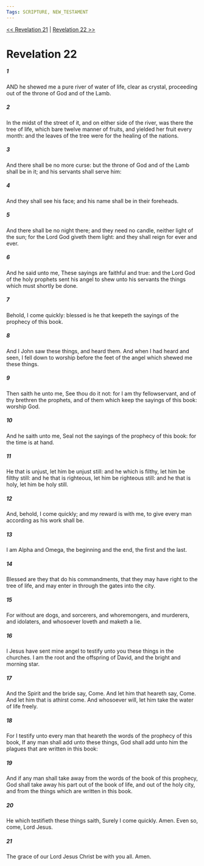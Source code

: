 ```yaml
---
Tags: SCRIPTURE, NEW_TESTAMENT
---
```


[<< Revelation 21](NEW_TESTAMENT/27_Revelation/Revelation_21.md) | [Revelation 22 >>](NEW_TESTAMENT/27_Revelation/Revelation_22.md)

# Revelation 22

##### 1
 AND he shewed me a pure river of water of life, clear as crystal, proceeding out of the throne of God and of the Lamb.
##### 2
 In the midst of the street of it, and on either side of the river, was there the tree of life, which bare twelve manner of fruits, and yielded her fruit every month: and the leaves of the tree were for the healing of the nations.
##### 3
 And there shall be no more curse: but the throne of God and of the Lamb shall be in it; and his servants shall serve him:
##### 4
 And they shall see his face; and his name shall be in their foreheads.
##### 5
 And there shall be no night there; and they need no candle, neither light of the sun; for the Lord God giveth them light: and they shall reign for ever and ever.
##### 6
 And he said unto me, These sayings are faithful and true: and the Lord God of the holy prophets sent his angel to shew unto his servants the things which must shortly be done.
##### 7
 Behold, I come quickly: blessed is he that keepeth the sayings of the prophecy of this book.
##### 8
 And I John saw these things, and heard them. And when I had heard and seen, I fell down to worship before the feet of the angel which shewed me these things.
##### 9
 Then saith he unto me, See thou do it not: for I am thy fellowservant, and of thy brethren the prophets, and of them which keep the sayings of this book: worship God.
##### 10
 And he saith unto me, Seal not the sayings of the prophecy of this book: for the time is at hand.
##### 11
 He that is unjust, let him be unjust still: and he which is filthy, let him be filthy still: and he that is righteous, let him be righteous still: and he that is holy, let him be holy still.
##### 12
 And, behold, I come quickly; and my reward is with me, to give every man according as his work shall be.
##### 13
 I am Alpha and Omega, the beginning and the end, the first and the last.
##### 14
 Blessed are they that do his commandments, that they may have right to the tree of life, and may enter in through the gates into the city.
##### 15
 For without are dogs, and sorcerers, and whoremongers, and murderers, and idolaters, and whosoever loveth and maketh a lie.
##### 16
 I Jesus have sent mine angel to testify unto you these things in the churches. I am the root and the offspring of David, and the bright and morning star.
##### 17
 And the Spirit and the bride say, Come. And let him that heareth say, Come. And let him that is athirst come. And whosoever will, let him take the water of life freely.
##### 18
 For I testify unto every man that heareth the words of the prophecy of this book, If any man shall add unto these things, God shall add unto him the plagues that are written in this book:
##### 19
 And if any man shall take away from the words of the book of this prophecy, God shall take away his part out of the book of life, and out of the holy city, and from the things which are written in this book.
##### 20
 He which testifieth these things saith, Surely I come quickly. Amen. Even so, come, Lord Jesus.
##### 21
 The grace of our Lord Jesus Christ be with you all. Amen.
